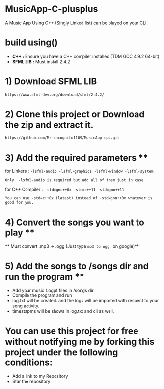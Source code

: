 # MusicApp-C-plusplus
A Music App Using C++ (Singly Linked list) can be played on your CLI.

 # **build using()** 

 * **C++ :** Ensure you have a C++ compiler installed (TDM GCC 4.9.2 64-bit)
 * **SFML LIB :** Must install 2.4.2

 # 1) Download SFML LIB
```bash
https://www.sfml-dev.org/download/sfml/2.4.2/
```

# 2) Clone this project or Download the zip and extract it.

```bash
https://github.com/Mr-incognito1109/MusicApp-cpp.git
```

# 3) Add the required parameters **

for Linkers : `-lsfml-audio
              -lsfml-graphics
              -lsfml-window
              -lsfml-system`
              
```Only  -lsfml-audio is required but add all of them just in case ```

for C++ Compiler :` -std=gnu++0x
                   -std=c++11
                   -std=gnu++11`
                   
```You can use -std=c++0x (latest) instead of -std=gnu++0x whatever is good for you.```

# 4) Convert the songs you want to play **

** Must convert .mp3 => .ogg (Just type  `mp3 to ogg ` on google)**

# 5) Add the songs to /songs dir and run the program **

* Add your music (.ogg) files in /songs dir.
* Compile the program and run
* log.txt will be created. and the logs will be imported with respect to your song activity.
* timestapms will be shows in log.txt and cli as well.


# You can use this project for free without notifying me by forking this project under the following conditions:

* Add a link to my Repository
* Star the repository











